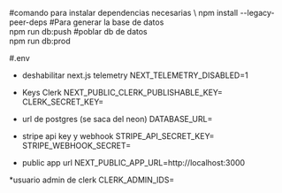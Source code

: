 #comando para instalar dependencias necesarias \ 
npm install --legacy-peer-deps 
#Para generar la base de datos \
npm run db:push 
#poblar db de datos \
npm run db:prod 


#.env 

* deshabilitar next.js telemetry
NEXT_TELEMETRY_DISABLED=1

* Keys Clerk
NEXT_PUBLIC_CLERK_PUBLISHABLE_KEY=
CLERK_SECRET_KEY=

* url de postgres (se saca del neon)
DATABASE_URL= 

* stripe api key y webhook
STRIPE_API_SECRET_KEY=
STRIPE_WEBHOOK_SECRET=

* public app url
NEXT_PUBLIC_APP_URL=http://localhost:3000

 *usuario admin de clerk
CLERK_ADMIN_IDS=
